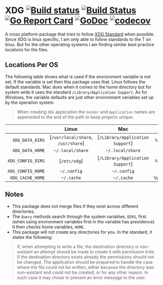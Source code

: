 # XDG [![Build status](https://ci.appveyor.com/api/projects/status/9eoupq9jgsu2p0jv?svg=true)](https://ci.appveyor.com/project/dixonwille/xdg) [![Build Status](https://travis-ci.org/OpenPeeDeeP/xdg.svg?branch=master)](https://travis-ci.org/OpenPeeDeeP/xdg) [![Go Report Card](https://goreportcard.com/badge/github.com/OpenPeeDeeP/xdg)](https://goreportcard.com/report/github.com/OpenPeeDeeP/xdg) [![GoDoc](https://godoc.org/github.com/OpenPeeDeeP/xdg?status.svg)](https://godoc.org/github.com/OpenPeeDeeP/xdg) [![codecov](https://codecov.io/gh/OpenPeeDeeP/xdg/branch/master/graph/badge.svg)](https://codecov.io/gh/OpenPeeDeeP/xdg)

A cross platform package that tries to follow [XDG Standard](https://standards.freedesktop.org/basedir-spec/basedir-spec-latest.html) when possible. Since XDG is linux specific, I am only able to follow standards to the T on linux. But for the other operating systems I am finding similar best practice locations for the files.

## Locations Per OS

The following table shows what is used if the envrionment variable is not set. If the variable is set then this package uses that. Linux follows the default standards. Mac does when it comes to the home directory but for system wide it uses the standard `/Library/Application Support`. As for Windows, the variable defaults are just other environment variables set up by the operation system.

> When creating `XDG` application the `Vendor` and `Application` names are appeneded to the end of the path to keep projects unique.

|  | Linux | Mac | Windows |
| ---: | :---: | :---: | :---: |
| `XDG_DATA_DIRS` | [`/usr/local/share`, `/usr/share`] | [`/Library/Application Support`] | `%PROGRAMDATA%` |
| `XDG_DATA_HOME` | `~/.local/share` | `~/.local/share` | `%APPDATA%` |
| `XDG_CONFIG_DIRS` | [`/etc/xdg`] | [`/Library/Application Support`] | `%PROGRAMDATA%` |
| `XDG_CONFIG_HOME` | `~/.config` | `~/.config` | `%APPDATA%` |
| `XDG_CACHE_HOME` | `~/.cache` | `~/.cache` | `%LOCALAPPDATA%` |

## Notes

- This package does not merge files if they exist across different directories.
- The `Query` methods search through the system variables, `DIRS`, first (when using environment variables first in the variable has presidence). It then checks home variables, `HOME`.
- This package will not create any directories for you. In the standard, it states the following:

> If, when attempting to write a file, the destination directory is non-existant an attempt should be made to create it with permission `0700`. If the destination directory exists already the permissions should not be changed. The application should be prepared to handle the case where the file could not be written, either because the directory was non-existant and could not be created, or for any other reason. In such case it may chose to present an error message to the user.
